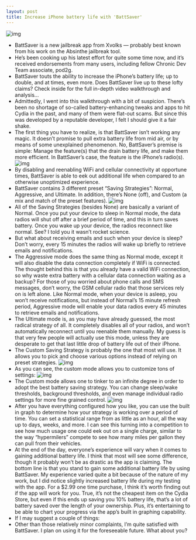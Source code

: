 ```yaml
---
layout: post
title: Increase iPhone battery life with 'BattSaver'
---
```

![img](http://media.idownloadblog.com/wp-content/uploads/2012/08/BattSaver-Home-Screen.png)
* BattSaver is a new jailbreak app from Xvolks — probably best known from his work on the Absinthe jailbreak tool.
* He’s been cooking up his latest effort for quite some time now, and it’s received endorsements from many users, including fellow Chronic Dev Team associate, pod2g.
* BattSaver touts the ability to increase the iPhone’s battery life; up to double, and at times, even more. Does BattSaver live up to these lofty claims? Check inside for the full in-depth video walkthrough and analysis…
* Admittedly, I went into this walkthrough with a bit of suspicion. There’s been no shortage of so-called battery-enhancing tweaks and apps to hit Cydia in the past, and many of them were flat-out scams. But since this was developed by a reputable developer, I felt I should give it a fair shake.
* The first thing you have to realize, is that BattSaver isn’t working any magic. It doesn’t promise to pull extra battery life from mid air, or by means of some unexplained phenomenon. No, BattSaver’s premise is simple: Manage the feature(s) that the drain battery life, and make them more efficient. In BattSaver’s case, the feature is the iPhone’s radio(s).
![img](http://media.idownloadblog.com/wp-content/uploads/2012/08/BattSaver-Main-Screen.png)
* By disabling and reenabling WiFi and cellular connectivity at opportune times, BattSaver is able to eek out additional life when compared to an otherwise unoptimized experience.
* BattSaver contains 3 different preset “Saving Strategies”: Normal, Aggressive, and Ultimate. In addition, there’s None (off), and Custom (a mix and match of the preset features).
![img](http://media.idownloadblog.com/wp-content/uploads/2012/08/BattSaver-Saving-Strategies.png)
* All of the Saving Strategies (besides None) are basically a variant of Normal. Once you put your device to sleep in Normal mode, the data radios will shut off after a brief period of time, and this in turn saves battery. Once you wake up your device, the radios reconnect like normal. See? I told you it wasn’t rocket science.
* But what about receiving emails and such when your device is sleep? Don’t worry, every 15 minutes the radios will wake up briefly to retrieve emails and notifications.
* The Aggressive mode does the same thing as Normal mode, except it will also disable the data connection completely if WiFi is connected. The thought behind this is that you already have a valid WiFi connection, so why waste extra battery with a cellular data connection waiting as a backup? For those of you worried about phone calls and SMS messages, don’t worry, the GSM cellular radio that those services rely on is left alone. Like Normal mode, when your device is asleep, you won’t receive notifications, but instead of Normal’s 15 minute refresh period, Aggressive mode will enable your data radios every 45 minutes to retrieve emails and notifications.
* The Ultimate mode is, as you may have already guessed, the most radical strategy of all. It completely disables all of your radios, and won’t automatically reconnect until you reenable them manually. My guess is that very few people will actually use this mode, unless they are desperate to get that last little drop of battery life out of their iPhone.
* The Custom Saving Strategy is probably the one that most will use. It allows you to pick and choose various options instead of relying on preset strategies.
![img](http://media.idownloadblog.com/wp-content/uploads/2012/08/BattSaver-Custom-Settings.png)
* As you can see, the custom mode allows you to customize tons of settings:
![img](http://media.idownloadblog.com/wp-content/uploads/2012/08/BattSaver-Custom-Settings-Radio-Management.png)
* The Custom mode allows one to tinker to an infinite degree in order to adopt the best battery saving strategy. You can change sleep/wake thresholds, background thresholds, and even manage individual radio settings for more fine grained control.
![img](http://media.idownloadblog.com/wp-content/uploads/2012/08/BattSaver-Graph.png)
* After you have everything configured how you like, you can use the built in graph to determine how your strategy is working over a period of time. You can set a statistical range from as little as an hour, all the way up to days, weeks, and more. I can see this turning into a competition to see how much usage one could eek out on a single charge, similar to the way “hypermilers” compete to see how many miles per gallon they can pull from their vehicles.
* At the end of the day, everyone’s experience will vary when it comes to gaining additional battery life. I think that most will see some difference, though it probably won’t be as drastic as the app is claiming. The bottom line is that you stand to gain some additional battery life by using BattSaver. My experience varied quite a bit because of the nature of my work, but I did notice slightly increased battery life during my testing with the app. For a $2.99 one time purchase, I think it’s worth finding out if the app will work for you. True, it’s not the cheapest item on the Cydia Store, but even if this ends up saving you 10% battery life, that’s a lot of battery saved over the length of your ownership. Plus, it’s entertaining to be able to chart your progress via the app’s built in graphing capability.
* If I may suggest a couple of things:
* Other than those relatively minor complaints, I’m quite satisfied with BattSaver. I plan on using it for the foreseeable future. What about you?

